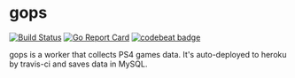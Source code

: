 # gops

[![Build Status](https://travis-ci.org/wangkekekexili/gops.svg?branch=master)](https://travis-ci.org/wangkekekexili/gops)
[![Go Report Card](https://goreportcard.com/badge/github.com/wangkekekexili/gops)](https://goreportcard.com/report/github.com/wangkekekexili/gops)
[![codebeat badge](https://codebeat.co/badges/741a7cfb-6cb6-45dc-8109-8c28ec342b27)](https://codebeat.co/projects/github-com-wangkekekexili-gops-master)


gops is a worker that collects PS4 games data.
It's auto-deployed to heroku by travis-ci and saves data in MySQL.
